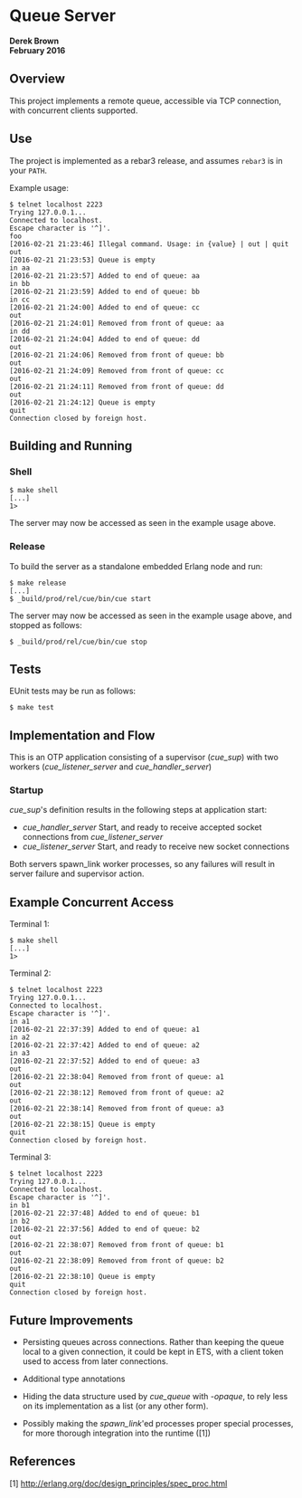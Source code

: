 # Queue Server
**Derek Brown**  
**February 2016**

## Overview
This project implements a remote queue, accessible via TCP connection, with concurrent clients supported.

## Use
The project is implemented as a rebar3 release, and assumes `rebar3` is in your `PATH`.



Example usage:



```
$ telnet localhost 2223
Trying 127.0.0.1...
Connected to localhost.
Escape character is '^]'.
foo
[2016-02-21 21:23:46] Illegal command. Usage: in {value} | out | quit
out
[2016-02-21 21:23:53] Queue is empty
in aa
[2016-02-21 21:23:57] Added to end of queue: aa
in bb
[2016-02-21 21:23:59] Added to end of queue: bb
in cc
[2016-02-21 21:24:00] Added to end of queue: cc
out
[2016-02-21 21:24:01] Removed from front of queue: aa
in dd
[2016-02-21 21:24:04] Added to end of queue: dd
out
[2016-02-21 21:24:06] Removed from front of queue: bb
out
[2016-02-21 21:24:09] Removed from front of queue: cc
out
[2016-02-21 21:24:11] Removed from front of queue: dd
out
[2016-02-21 21:24:12] Queue is empty
quit
Connection closed by foreign host.
```

## Building and Running

### Shell

```
$ make shell
[...]
1>
```

The server may now be accessed as seen in the example usage above.

### Release

To build the server as a standalone embedded Erlang node and run:

```
$ make release
[...]
$ _build/prod/rel/cue/bin/cue start
```

The server may now be accessed as seen in the example usage above, and stopped as follows:

```
$ _build/prod/rel/cue/bin/cue stop
```

## Tests

EUnit tests may be run as follows:

```
$ make test
```

## Implementation and Flow

This is an OTP application consisting of a supervisor (*cue_sup*) with two workers (*cue_listener_server* and *cue_handler_server*)

### Startup
*cue_sup*'s definition results in the following steps at application start:

* *cue_handler_server* Start, and ready to receive accepted socket connections from *cue_listener_server*
* *cue_listener_server* Start, and ready to receive new socket connections

Both servers spawn_link worker processes, so any failures will result in server failure and supervisor action.

## Example Concurrent Access

Terminal 1:

```
$ make shell
[...]
1>
```

Terminal 2:

```
$ telnet localhost 2223
Trying 127.0.0.1...
Connected to localhost.
Escape character is '^]'.
in a1
[2016-02-21 22:37:39] Added to end of queue: a1
in a2
[2016-02-21 22:37:42] Added to end of queue: a2
in a3
[2016-02-21 22:37:52] Added to end of queue: a3
out
[2016-02-21 22:38:04] Removed from front of queue: a1
out
[2016-02-21 22:38:12] Removed from front of queue: a2
out
[2016-02-21 22:38:14] Removed from front of queue: a3
out
[2016-02-21 22:38:15] Queue is empty
quit
Connection closed by foreign host.
```

Terminal 3:

```
$ telnet localhost 2223
Trying 127.0.0.1...
Connected to localhost.
Escape character is '^]'.
in b1
[2016-02-21 22:37:48] Added to end of queue: b1
in b2
[2016-02-21 22:37:56] Added to end of queue: b2
out
[2016-02-21 22:38:07] Removed from front of queue: b1
out
[2016-02-21 22:38:09] Removed from front of queue: b2
out
[2016-02-21 22:38:10] Queue is empty
quit
Connection closed by foreign host.
```


## Future Improvements

* Persisting queues across connections. Rather than keeping the queue local to a given connection, it could be kept in ETS, with a client token used to access from later connections.

* Additional type annotations

* Hiding the data structure used by *cue_queue* with *-opaque*, to rely less on its implementation as a list (or any other form).

* Possibly making the *spawn_link*'ed processes proper special processes, for more thorough integration into the runtime ([1])

## References

[1] http://erlang.org/doc/design_principles/spec_proc.html






